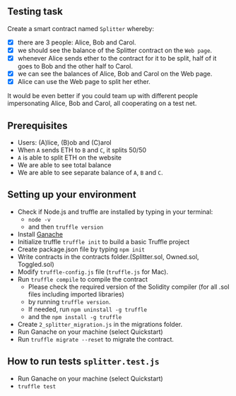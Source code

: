 Testing task
------------
Create a smart contract named `Splitter` whereby:

- [x] there are 3 people: Alice, Bob and Carol.
- [x] we should see the balance of the Splitter contract on the `Web page`.
- [x] whenever Alice sends ether to the contract for it to be split, half of 
it goes to Bob and the other half to Carol.
- [x] we can see the balances of Alice, Bob and Carol on the Web page.
- [x] Alice can use the Web page to split her ether.

It would be even better if you could team up with different people 
impersonating Alice, Bob and Carol, all cooperating on a test net.

## Prerequisites

- Users:  (A)lice, (B)ob and (C)arol
- When `A` sends ETH to `B` and `C`, it splits 50/50
- `A` is able to split ETH on the website
- We are able to see total balance
- We are able to see separate balance of `A`, `B` and `C`.

## Setting up your environment

* Check if Node.js and truffle are installed by typing in your 
terminal: 
    * `node -v` 
    * and then `truffle version`
* Install [Ganache](https://truffleframework.com/ganache)
* Initialize truffle `truffle init` to build a basic Truffle project
* Create package.json file  by typing `npm init`
* Write contracts in the contracts folder.(Splitter.sol, Owned.sol, Toggled.sol)
* Modify `truffle-config.js` file (`truffle.js` for Mac). 
* Run `truffle compile` to compile the contract
    * Please check the required version of the Solidity compiler (for all .sol files including imported libraries) 
    * by running `truffle version`. 
    * If needed, run `npm uninstall -g truffle` 
    * and the `npm install -g truffle`
* Create `2_splitter_migration.js` in the migrations folder.
* Run Ganache on your machine (select Quickstart)
* Run `truffle migrate --reset` to migrate the contract.

## How to run tests `splitter.test.js`
* Run Ganache on your machine (select Quickstart)
* `truffle test` 
